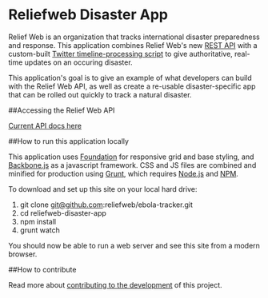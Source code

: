 Reliefweb Disaster App
======================

Relief Web is an organization that tracks international disaster preparedness and response. This application combines Relief Web's new [REST API](http://labs.reliefweb.int/) with a custom-built [Twitter timeline-processing script](https://github.com/developmentseed/twitter-server) to give authoritative, real-time updates on an occuring disaster.

This application's goal is to give an example of what developers can build with the Relief Web API, as well as create a re-usable disaster-specific app that can be rolled out quickly to track a natural disaster.

##Accessing the Relief Web API

[Current API docs here](http://apidoc.rwlabs.org/)

##How to run this application locally

This application uses [Foundation](http://foundation.zurb.com/) for responsive grid and base styling, and [Backbone.js](http://backbonejs.org) as a javascript framework. CSS and JS files are combined and minified for production using [Grunt](http://gruntjs.com/installing-grunt), which requires [Node.js](http://nodejs.org/) and [NPM](http://www.joyent.com/blog/installing-node-and-npm/).

To download and set up this site on your local hard drive:

1. git clone git@github.com:reliefweb/ebola-tracker.git
2. cd reliefweb-disaster-app
3. npm install
4. grunt watch

You should now be able to run a web server and see this site from a modern browser.

##How to contribute

Read more about [contributing to the development](https://github.com/reliefweb/ebola-tracker/blob/master/CONTRIBUTING.md) of this project.
